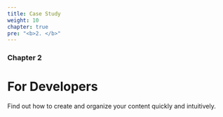```yaml
---
title: Case Study
weight: 10
chapter: true
pre: "<b>2. </b>"
---
```


### Chapter 2

# For Developers

Find out how to create and organize your content quickly and intuitively.
